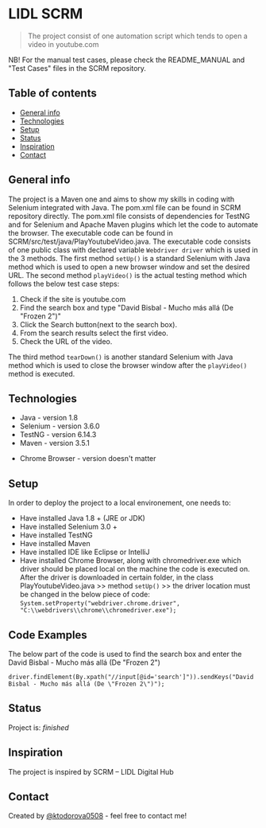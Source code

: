 # LIDL SCRM
> The project consist of one automation script which tends to open a video in youtube.com

NB! For the manual test cases, please check the README_MANUAL and "Test Cases" files in the SCRM repository.

## Table of contents
* [General info](#general-info)
* [Technologies](#technologies)
* [Setup](#setup)
* [Status](#status)
* [Inspiration](#inspiration)
* [Contact](#contact)

## General info
The project is a Maven one and aims to show my skills in coding with Selenium integrated with Java.
The pom.xml file can be found in SCRM repository directly. The pom.xml file consists of dependencies for TestNG and for Selenium and 
Apache Maven plugins which let the code to automate the browser. The executable code can be found in SCRM/src/test/java/PlayYoutubeVideo.java. 
The executable code consists of one public class with declared variable `Webdriver driver` which is used in the 3 methods. The first method 
`setUp()` is a standard Selenium with Java method which is used to open a new browser window and set the desired URL. The second method
`playVideo()` is the actual testing method which follows the below test case steps:

1. Check if the site is youtube.com
2. Find the search box and type "David Bisbal - Mucho más allá (De "Frozen 2")"
3. Click the Search button(next to the search box).
4. From the search results select the first video.
5. Check the URL of the video.

The third method `tearDown()` is another standard Selenium with Java method which is used to close the browser window after the `playVideo()`
method is executed.

## Technologies
* Java - version 1.8
* Selenium - version 3.6.0
* TestNG - version 6.14.3
* Maven - version 3.5.1
- Chrome Browser - version doesn't matter

## Setup
In order to deploy the project to a local environement, one needs to:
- Have installed Java 1.8 + (JRE or JDK)
- Have installed Selenium 3.0 +
- Have installed TestNG 
- Have installed Maven
- Have installed IDE like Eclipse or IntelliJ
- Have installed Chrome Browser, along with chromedriver.exe which driver should be placed local on the machine the code is executed on.
After the driver is downloaded in certain folder, in the class PlayYoutubeVideo.java >> method  `setUp()` >> the driver location must be
changed in the below piece of code:
`System.setProperty("webdriver.chrome.driver", "C:\\webdrivers\\chrome\\chromedriver.exe");`


## Code Examples
The below part of the code is used to find the search box and enter the David Bisbal - Mucho más allá (De "Frozen 2")

`driver.findElement(By.xpath("//input[@id='search']")).sendKeys("David Bisbal - Mucho más allá (De \"Frozen 2\")");`

## Status
Project is: _finished_

## Inspiration
The project is inspired by SCRM – LIDL Digital Hub 

## Contact
Created by [@ktodorova0508](https://github.com/ktodorova0508) - feel free to contact me!
